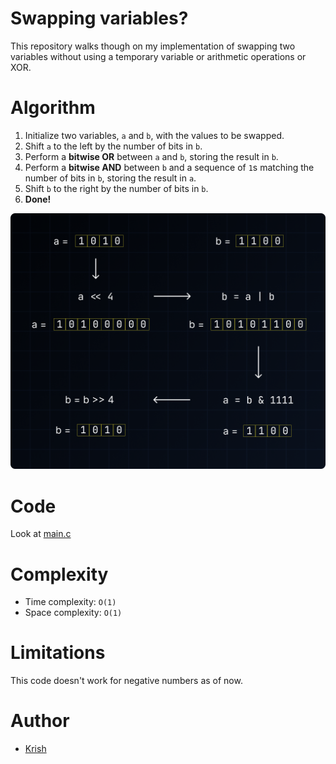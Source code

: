 # Swapping variables?

This repository walks though on my implementation of swapping two variables without using a temporary variable or arithmetic operations or XOR.

# Algorithm

1. Initialize two variables, `a` and `b`, with the values to be swapped.
2. Shift `a` to the left by the number of bits in `b`.
3. Perform a **bitwise OR** between `a` and `b`, storing the result in `b`.
4. Perform a **bitwise AND** between `b` and a sequence of `1`s matching the number of bits in `b`, storing the result in `a`.
5. Shift `b` to the right by the number of bits in `b`.
6. **Done!**

![Visual Representation of the algorithm](SwapVariables.png)

# Code

Look at [main.c](main.c)

# Complexity

- Time complexity: `O(1)`
- Space complexity: `O(1)`

# Limitations

This code doesn't work for negative numbers as of now.

# Author

- [Krish][github]

[github]: https://github.com/ikrishagarwal
